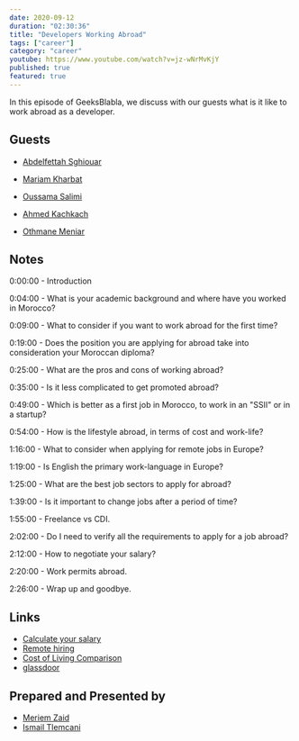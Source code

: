 ```yaml
---
date: 2020-09-12
duration: "02:30:36"
title: "Developers Working Abroad"
tags: ["career"]
category: "career"
youtube: https://www.youtube.com/watch?v=jz-wNrMvKjY
published: true
featured: true
---
```


In this episode of GeeksBlabla, we discuss with our guests what is it like to work abroad as a developer.

## Guests

- [Abdelfettah Sghiouar](https://twitter.com/boredabdel)

- [Mariam Kharbat](https://twitter.com/MeriamKharbat)

- [Oussama Salimi](https://www.facebook.com/osama.salimi.1)

- [Ahmed Kachkach](http://kachkach.com/)

- [Othmane Meniar](https://www.facebook.com/maniar.othmane)

## Notes

0:00:00 - Introduction

0:04:00 - What is your academic background and where have you worked in Morocco?

0:09:00 - What to consider if you want to work abroad for the first time?

0:19:00 - Does the position you are applying for abroad take into consideration your Moroccan diploma?

0:25:00 - What are the pros and cons of working abroad?

0:35:00 - Is it less complicated to get promoted abroad?

0:49:00 - Which is better as a first job in Morocco, to work in an "SSII" or in a startup?

0:54:00 - How is the lifestyle abroad, in terms of cost and work-life?

1:16:00 - What to consider when applying for remote jobs in Europe?

1:19:00 - Is English the primary work-language in Europe?

1:25:00 - What are the best job sectors to apply for abroad?

1:39:00 - Is it important to change jobs after a period of time?

1:55:00 - Freelance vs CDI.

2:02:00 - Do I need to verify all the requirements to apply for a job abroad?

2:12:00 - How to negotiate your salary?

2:20:00 - Work permits abroad.

2:26:00 - Wrap up and goodbye.

## Links

- [Calculate your salary](https://stackoverflow.com/jobs/salary)
- [Remote hiring](https://news.ycombinator.com/item?id=17022563)
- [Cost of Living Comparison](https://www.numbeo.com/cost-of-living/comparison.jsp)
- [glassdoor](https://www.glassdoor.com/index.html)

## Prepared and Presented by

- [Meriem Zaid](https://twitter.com/_iMeriem)
- [Ismail Tlemcani](https://www.facebook.com/profile.php?id=100010413469638)
